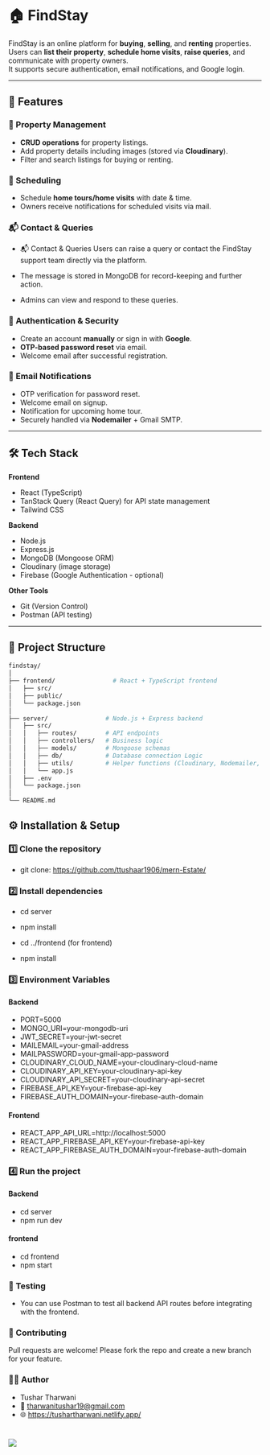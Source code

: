 # 🏠 FindStay

FindStay is an online platform for **buying**, **selling**, and **renting** properties.  
Users can **list their property**, **schedule home visits**, **raise queries**, and communicate with property owners.  
It supports secure authentication, email notifications, and Google login.

---

## 🚀 Features

### 🏡 Property Management

- **CRUD operations** for property listings.
- Add property details including images (stored via **Cloudinary**).
- Filter and search listings for buying or renting.

### 📅 Scheduling

- Schedule **home tours/home visits** with date & time.
- Owners receive notifications for scheduled visits via mail.

### 📬 Contact & Queries

- 📬 Contact & Queries
  Users can raise a query or contact the FindStay support team directly via the platform.

- The message is stored in MongoDB for record-keeping and further action.

- Admins can view and respond to these queries.

### 🔐 Authentication & Security

- Create an account **manually** or sign in with **Google**.
- **OTP-based password reset** via email.
- Welcome email after successful registration.

### 📧 Email Notifications

- OTP verification for password reset.
- Welcome email on signup.
- Notification for upcoming home tour.
- Securely handled via **Nodemailer** + Gmail SMTP.

---

## 🛠️ Tech Stack

**Frontend**

- React (TypeScript)
- TanStack Query (React Query) for API state management
- Tailwind CSS

**Backend**

- Node.js
- Express.js
- MongoDB (Mongoose ORM)
- Cloudinary (image storage)
- Firebase (Google Authentication - optional)

**Other Tools**

- Git (Version Control)
- Postman (API testing)

---

## 📂 Project Structure

```bash
findstay/
│
├── frontend/                # React + TypeScript frontend
│   ├── src/
│   ├── public/
│   └── package.json
│
├── server/                # Node.js + Express backend
│   ├── src/
│   │   ├── routes/        # API endpoints
│   │   ├── controllers/   # Business logic
│   │   ├── models/        # Mongoose schemas
│   │   ├── db/            # Database connection Logic
│   │   ├── utils/         # Helper functions (Cloudinary, Nodemailer, etc.)
│   │   └── app.js
│   ├── .env
│   └── package.json
│
└── README.md
```

## ⚙️ Installation & Setup

### 1️⃣ Clone the repository

- git clone: https://github.com/ttushaar1906/mern-Estate/

### 2️⃣ Install dependencies

- cd server
- npm install

- cd ../frontend (for frontend)
- npm install

### 3️⃣ Environment Variables

#### Backend

- PORT=5000
- MONGO_URI=your-mongodb-uri
- JWT_SECRET=your-jwt-secret
- MAILEMAIL=your-gmail-address
- MAILPASSWORD=your-gmail-app-password
- CLOUDINARY_CLOUD_NAME=your-cloudinary-cloud-name
- CLOUDINARY_API_KEY=your-cloudinary-api-key
- CLOUDINARY_API_SECRET=your-cloudinary-api-secret
- FIREBASE_API_KEY=your-firebase-api-key
- FIREBASE_AUTH_DOMAIN=your-firebase-auth-domain

#### Frontend

- REACT_APP_API_URL=http://localhost:5000
- REACT_APP_FIREBASE_API_KEY=your-firebase-api-key
- REACT_APP_FIREBASE_AUTH_DOMAIN=your-firebase-auth-domain

### 4️⃣ Run the project
#### Backend
- cd server
- npm run dev

#### frontend
- cd frontend
- npm start

### 🧪 Testing
- You can use Postman to test all backend API routes before integrating with the frontend.

### 🤝 Contributing
Pull requests are welcome! Please fork the repo and create a new branch for your feature.

### 👨‍💻 Author
- Tushar Tharwani
- 📧 tharwanitushar19@gmail.com
- 🌐 https://tushartharwani.netlify.app/

#

<img src="./frontend/src/images/FullSSFindStay.png" >
